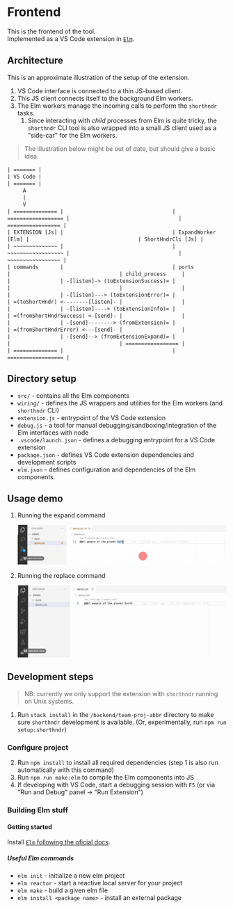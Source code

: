 # Frontend

This is the frontend of the tool.  
Implemented as a VS Code extension in [`Elm`](https://elm-lang.org/).

## Architecture

This is an approximate illustration of the setup of the extension.

1. VS Code interface is connected to a thin JS-based client.
2. This JS client connects itself to the background Elm workers.
3. The Elm workers manage the incoming calls to perform the `shorthndr` tasks.
   1. Since interacting with _child_ processes from Elm is quite tricky,
      the `shorthndr` CLI tool is also wrapped into a small JS client used as
      a "side-car" for the Elm workers.

> The illustration below might be out of date, but should give a basic idea.

```plaintext
| ======= |
| VS Code |
| ======= |
     A
     |
     V
| ============== |                                   | ================== |                                   | ================= |
| EXTENSION [Js] |                                   | ExpandWorker [Elm] |                                   | ShortHndrCli [Js] |
| ~~~~~~~~~~~~~~ |                                   | ~~~~~~~~~~~~~~~~~~ |                                   | ~~~~~~~~~~~~~~~~~ |
| commands       |                                   | ports              |                                   | child_process     |
|                | -[listen]-> (toExtensionSuccess)= |                    |                                   |                   |
|                | -[listen]---> (toExtensionError)= |                    | =(toShortHndr) <--------[listen]- |                   |
|                | -[listen]----> (toExtensionInfo)= |                    | =(fromShortHndrSuccess) <-[send]- |                   |
|                | -[send]--------> (fromExtension)= |                    | =(fromShortHndrError) <---[send]- |                   |
|                | -[send]--> (fromExtensionExpand)= |                    |                                   | ================= |
| ============== |                                   | ================== | 
```

## Directory setup

- `src/` - contains all the Elm components
- `wiring/` - defines the JS wrappers and utilities for the Elm workers (and `shorthndr` CLI)
- `extension.js` - entrypoint of the VS Code extension
- `debug.js` - a tool for manual debugging/sandboxing/integration of the Elm interfaces with node
- `.vscode/launch.json` - defines a debugging entrypoint for a VS Code extension
- `package.json` - defines VS Code extension dependencies and development scripts
- `elm.json` - defines configuration and dependencies of the Elm components.

## Usage demo

1. Running the expand command

    ![ShortHndr: Expand](./md_resources/expand.gif)

2. Running the replace command

    ![ShortHndr: Replace](./md_resources/replace.gif)

## Development steps

> NB: currently we only support the extension with `shorthndr` running on Unix systems.

1. Run `stack install` in the `/backend/team-proj-abbr` directory
   to make sure `shorthndr` development is available.
   (Or, experimentally, run `npm run setup:shorthndr`)

### Configure project

2. Run `npm install` to install all required dependencies
  (step 1 is also run automatically with this command)
3. Run `npm run make:elm` to compile the Elm components into JS
4. If developing with VS Code, start a debugging session
  with `F5` (or via "Run and Debug" panel -> "Run Extension")

### Building Elm stuff

#### Getting started

Install [`Elm` following the oficial docs](https://guide.elm-lang.org/install/elm.html).

##### Useful Elm commands

- `elm init` - initialize a new elm project
- `elm reactor` - start a reactive local server for your project
- `elm make` - build a given elm file
- `elm install <package name>` - install an external package
